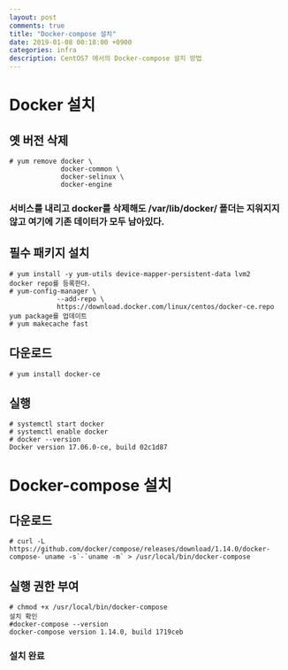 ```yaml
---
layout: post
comments: true
title: "Docker-compose 설치"
date: 2019-01-08 00:18:00 +0900
categories: infra
description: CentOS7 에서의 Docker-compose 설치 방법
---
```


# Docker 설치

## 옛 버전 삭제
    # yum remove docker \
                 docker-common \
                 docker-selinux \
                 docker-engine

### 서비스를 내리고 docker를 삭제해도 /var/lib/docker/ 폴더는 지워지지 않고 여기에 기존 데이터가 모두 남아있다.

## 필수 패키지 설치
    # yum install -y yum-utils device-mapper-persistent-data lvm2
    docker repo를 등록한다.
    # yum-config-manager \
                --add-repo \
                https://download.docker.com/linux/centos/docker-ce.repo
    yum package를 업데이트
    # yum makecache fast


## 다운로드
    # yum install docker-ce

## 실행
    # systemctl start docker
    # systemctl enable docker
    # docker --version
    Docker version 17.06.0-ce, build 02c1d87

# Docker-compose 설치

## 다운로드
    # curl -L https://github.com/docker/compose/releases/download/1.14.0/docker-compose-`uname -s`-`uname -m` > /usr/local/bin/docker-compose

## 실행 권한 부여
    # chmod +x /usr/local/bin/docker-compose
    설치 확인
    #docker-compose --version
    docker-compose version 1.14.0, build 1719ceb

### 설치 완료